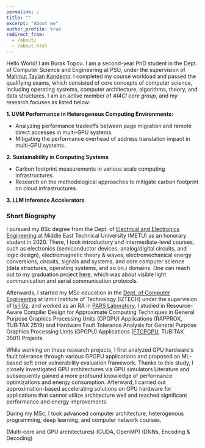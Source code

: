 ```yaml
---
permalink: /
title: ""
excerpt: "About me"
author_profile: true
redirect_from: 
  - /about/
  - /about.html
---
```


Hello World! I am Burak Topcu. I am a second-year PhD student in the Dept. of Computer Science and Engineering at PSU, under the supervision of [Mahmut Taylan Kandemir](https://www.cse.psu.edu/hpcl/kandemir/). I completed my course workload and passed the qualifying exams, which consisted of core concepts of computer science, including operating systems, computer architecture, algorithms, theory, and data structures. I am an active member of _AI4CI core group_, and my research focuses as listed below: 

**1. UVM Performance in Heterogenous Computing Environments:**
- Analyzing performance tradeoffs between page migration and remote direct accesses in multi-GPU systems.
- Mitigating the performance overhead of address translation impact in multi-GPU systems.

**2. Sustainability in Computing Systems**
- Carbon footprint measurements in various scale computing infrastructures.
- Research on the methodological approaches to mitigate carbon footprint on cloud infrastructures.

**3. LLM Inference Accelerators**

### Short Biography
I pursued my BSc degree from the Dept. of [Electrical and Electronics Engineering](https://eee.metu.edu.tr/) at Middle East Technical University (METU) as an honorary student in 2020. There, I took introductory and intermediate-level courses, such as electronics (semiconductor devices, analog/digital circuits, and logic design), electromagnetic theory & waves, electromechanical energy conversions, circuits, signals and systems, and core computer science (data structures, operating systems, and so on.) domains. One can reach out to my graduation project [here](https://www.youtube.com/watch?v=pE_Y60KRJ9o), which was about visible light communication and serial communication protocols. 

Afterwards, I started my MSc education in the [Dept. of Computer Engineering](https://ceng.iyte.edu.tr/)  at Izmir Institute of Technology (IZTECH) under the supervision of [Isil Oz](https://ceng.iyte.edu.tr/people/isil-oz/), and worked as an RA in [PARS Laboratory](https://parsiyte.github.io/). I studied in Resource-Aware Compiler Design for Approximate Computing Techniques in General Purpose Graphics Processing Units (GPGPU) Applications (RAPPROX, TUBITAK 2519) and Hardware Fault Tolerance Analysis for General Purpose Graphics Processing Units (GPGPU) Applications ([FTGPGPU](https://scholar.google.com/citations?view_op=view_citation&hl=tr&user=Jber3GMAAAAJ&sortby=pubdate&citation_for_view=Jber3GMAAAAJ:QIV2ME_5wuYC), TUBITAK 3501) Projects. 


While working on these research projects, I first analyzed GPU hardware's fault tolerance through various GPGPU applications and proposed an ML-based soft error vulnerability evaluation framework. Thanks to this study, I closely investigated GPU architectures via GPU simulators  Literature and subsequently gained a more profound knowledge of performance optimizations and energy consumption. Afterward, I carried out approximation-based accelerating solutions on GPU hardware for applications that cannot utilize architecture well and reached significant performance and energy improvements. 


During my MSc, I took advanced computer architecture, heterogenous programming, deep learning, and computer network courses. 

(Multi-core and GPU architectures)
(CUDA, OpenMP)
(DNNs, Encoding & Decoding)

